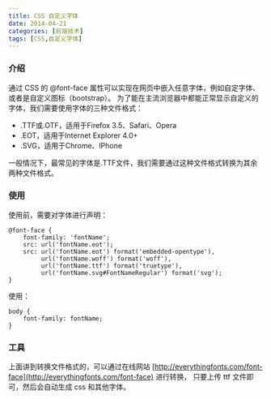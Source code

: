 ```yaml
---
title: CSS 自定义字体
date: 2014-04-21
categories: [前端技术]
tags: [CSS,自定义字体]
---
```


### 介绍

通过 CSS 的 @font-face 属性可以实现在网页中嵌入任意字体，例如自定字体、或者是自定义图标（bootstrap）。
为了能在主流浏览器中都能正常显示自定义的字体，我们需要使用字体的三种文件格式：

* .TTF或.OTF，适用于Firefox 3.5、Safari、Opera
* .EOT，适用于Internet Explorer 4.0+
* .SVG，适用于Chrome、IPhone

一般情况下，最常见的字体是.TTF文件，我们需要通过这种文件格式转换为其余两种文件格式。

### 使用

使用前，需要对字体进行声明：

```
@font-face {
    font-family: 'fontName';
    src: url('fontName.eot');
    src: url('fontName.eot') format('embedded-opentype'),
         url('fontName.woff') format('woff'),
         url('fontName.ttf') format('truetype'),
         url('fontName.svg#FontNameRegular') format('svg');
}
```

使用：
```
body {
    font-family: fontName;
}
```

### 工具

上面讲到转换文件格式的，可以通过在线网站
[http://everythingfonts.com/font-face](http://everythingfonts.com/font-face) 进行转换，
只要上传 ttf 文件即可，然后会自动生成 css 和其他字体。

